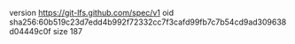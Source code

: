 version https://git-lfs.github.com/spec/v1
oid sha256:60b519c23d7edd4b992f72332cc7f3cafd99fb7c7b54cd9ad309638d04449c0f
size 187
